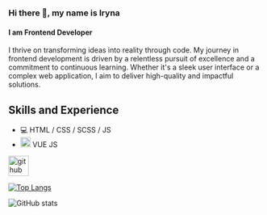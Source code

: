 ### Hi there 👋, my name is Iryna
#### I am Frontend Developer

I thrive on transforming ideas into reality through code. My journey in frontend development is driven by a relentless pursuit of excellence and a commitment to continuous learning. Whether it's a sleek user interface or a complex web application, I aim to deliver high-quality and impactful solutions.

## Skills and Experience
* 💻 HTML / CSS / SCSS / JS 
*  <img src="https://img.icons8.com/color/48/000000/vue-js.png" alt="Vue.js" height="20"/> VUE JS



[<img src='https://cdn.jsdelivr.net/npm/simple-icons@3.0.1/icons/github.svg' alt='github' height='40'>](https://github.com/Tur-Iryna)  

[![Top Langs](https://github-readme-stats.vercel.app/api/top-langs/?username=Tur-Iryna)](https://github.com/anuraghazra/github-readme-stats)

![GitHub stats](https://github-readme-stats.vercel.app/api?username=Tur-Iryna&show_icons=true)  


